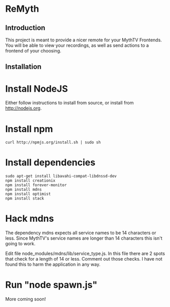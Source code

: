 ReMyth
======

Introduction
------------

This project is meant to provide a nicer remote for your MythTV Frontends.  You will be able to view your recordings, as well as send actions to a frontend of your choosing.

Installation
------------
# Install NodeJS
  Either follow instructions to install from source, or install from http://nodejs.org.
# Install npm
    curl http://npmjs.org/install.sh | sudo sh
# Install dependencies
    sudo apt-get install libavahi-compat-libdnssd-dev
    npm install creationix
    npm install forever-monitor
    npm install mdns
    npm install optimist
    npm install stack
# Hack mdns
  The dependency mdns expects all service names to be 14 characters or less.  Since MythTV's service names are longer than 14 characters this isn't going to work.
  
  Edit file node_modules/mdns/lib/service_type.js.  In this file there are 2 spots that check for a length of 14 or less.  Comment out those checks.  I have not found this to harm the application in any way.
# Run "node spawn.js"

More coming soon!